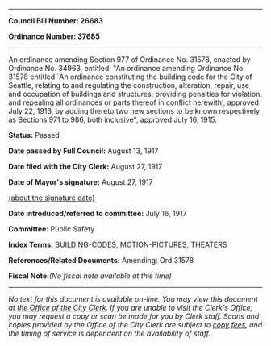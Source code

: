 

********

**Council Bill Number: 26683**
   
**Ordinance Number: 37685**
********

 An ordinance amending Section 977 of Ordinance No. 31578, enacted by Ordinance No. 34963, entitled: "An ordinance amending Ordinance No. 31578 entitled `An ordinance constituting the building code for the City of Seattle, relating to and regulating the construction, alteration, repair, use and occupation of buildings and structures, providing penalties for violation, and repealing all ordinances or parts thereof in conflict herewith', approved July 22, 1913, by adding thereto two new sections to be known respectively as Sections 971 to 986, both inclusive", approved July 16, 1915.

**Status:** Passed
   
**Date passed by Full Council:** August 13, 1917
   
**Date filed with the City Clerk:** August 27, 1917
   
**Date of Mayor's signature:** August 27, 1917
   
[(about the signature date)](/~public/approvaldate.htm)
   
   
   
**Date introduced/referred to committee:** July 16, 1917
   
**Committee:** Public Safety
   
   
**Index Terms:** BUILDING-CODES, MOTION-PICTURES, THEATERS

**References/Related Documents:** Amending: Ord 31578

**Fiscal Note:**_(No fiscal note available at this time)_
********

_No text for this document is available on-line. You may view this document at [the Office of the City Clerk](http://www.seattle.gov/leg/clerk/contactUs.htm). If you are unable to visit the Clerk's Office, you may request a copy or scan be made for you by Clerk staff. Scans and copies provided by the Office of the City Clerk are subject to [copy fees](http://clerk.seattle.gov/~public/clerkfees.htm), and the timing of service is dependent on the availability of staff._

